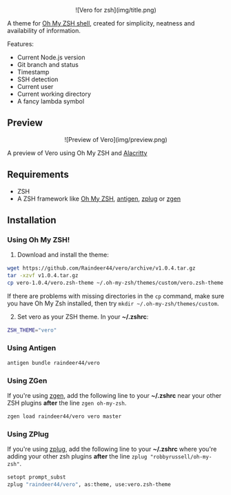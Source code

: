 <p align=center>![Vero for zsh](img/title.png)</p>

A theme for [Oh My ZSH shell](https://github.com/robbyrussell/oh-my-zsh), created for simplicity, neatness and availability of information.

Features:

- Current Node.js version
- Git branch and status
- Timestamp
- SSH detection
- Current user
- Current working directory
- A fancy lambda symbol

## Preview

<p align=center>![Preview of Vero](img/preview.png)</p>

A preview of Vero using Oh My ZSH and [Alacritty](https://github.com/jwilm/alacritty)

## Requirements

- ZSH
- A ZSH framework like [Oh My ZSH](https://github.com/robbyrussell/oh-my-zsh), [antigen](https://github.com/zsh-users/antigen), [zplug](https://github.com/zplug/zplug) or [zgen](https://github.com/tarjoilija/zgen)

## Installation

### Using Oh My ZSH!

1. Download and install the theme:

```bash
wget https://github.com/Raindeer44/vero/archive/v1.0.4.tar.gz
tar -xzvf v1.0.4.tar.gz
cp vero-1.0.4/vero.zsh-theme ~/.oh-my-zsh/themes/custom/vero.zsh-theme
```

If there are problems with missing directories in the `cp` command, make sure you have Oh My Zsh installed, then try `mkdir ~/.oh-my-zsh/themes/custom`.

2. Set vero as your ZSH theme. In your **~/.zshrc**:

```bash
ZSH_THEME="vero"
```

### Using Antigen

```bash
antigen bundle raindeer44/vero
```

### Using ZGen

If you're using [zgen](https://github.com/tarjoilija/zgen), add the following line to your **~/.zshrc** near your other ZSH plugins **after** the line `zgen oh-my-zsh`.

```bash
zgen load raindeer44/vero vero master
```

### Using ZPlug

If you're using [zplug](https://github.com/zplug/zplug), add the following line
to your **~/.zshrc** where you're adding your other zsh plugins **after** the
line `zplug "robbyrussell/oh-my-zsh"`.

```bash
setopt prompt_subst
zplug "raindeer44/vero", as:theme, use:vero.zsh-theme
```
